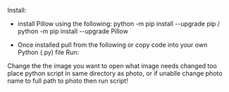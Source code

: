 Install:
- install Pillow using the following:
  python -m pip install --upgrade pip /
  python -m pip install --upgrade Pillow

- Once installed pull from the following or copy code into your own Python (.py) file
Run:

Change the the image you want to open what image needs changed too
place python script in same directory as photo, or if unablle change photo name to full path to photo
then run script!
